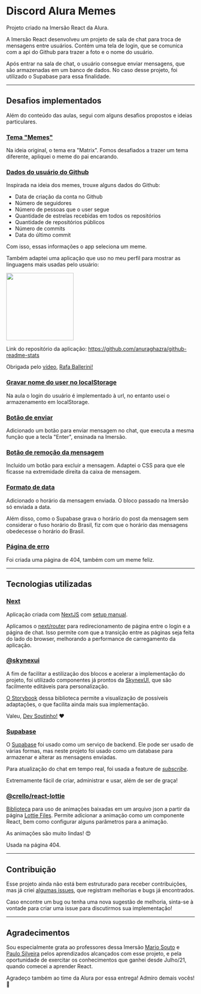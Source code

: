 # Discord Alura Memes

Projeto criado na Imersão React da Alura. 

A Imersão React desenvolveu um projeto de sala de chat para troca de mensagens entre usuários. Contém uma tela de login, que se comunica com a api do Github para trazer a foto e o nome do usuário.

Após entrar na sala de chat, o usuário consegue enviar mensagens, que são armazenadas em um banco de dados. No caso desse projeto, foi utilizado o Supabase para essa finalidade.

---

## Desafios implementados

Além do conteúdo das aulas, segui com alguns desafios propostos e ideias particulares.

### <ins>**Tema "Memes"**</ins>
Na ideia original, o tema era "Matrix". Fomos desafiados a trazer um tema diferente, apliquei o meme do pai encarando.

### <ins>**Dados do usuário do Github**</ins>
Inspirada na ideia dos memes, trouxe alguns dados do Github:
- Data de criação da conta no Github
- Número de seguidores
- Número de pessoas que o user segue
- Quantidade de estrelas recebidas em todos os repositórios
- Quantidade de repositórios públicos
- Número de commits
- Data do último commit

Com isso, essas informações o app seleciona um meme.

Também adaptei uma aplicação que uso no meu perfil para mostrar as linguagens mais usadas pelo usuário:

<img height="180em" src="https://github-readme-stats.vercel.app/api/top-langs/?username=danicaus&layout=compact&langs_count=7&theme=omni"/>

Link do repositório da aplicação: https://github.com/anuraghazra/github-readme-stats

Obrigada pelo [vídeo](https://youtu.be/TsaLQAetPLU), [Rafa Ballerini!](https://github.com/rafaballerini)

### <ins>**Gravar nome do user no localStorage**</ins>
Na aula o login do usuário é implementado à url, no entanto usei o armazenamento em localStorage.

### <ins>**Botão de enviar**</ins>
Adicionado um botão para enviar mensagem no chat, que executa a mesma função que a tecla "Enter", ensinada na Imersão.

### <ins>**Botão de remoção da mensagem**</ins>
Incluído um botão para excluir a mensagem. Adaptei o CSS para que ele ficasse na extremidade direita da caixa de mensagem.

### <ins>**Formato de data**</ins>
Adicionado o horário da mensagem enviada. O bloco passado na Imersão só enviada a data.

Além disso, como o Supabase grava o horário do post da mensagem sem considerar o fuso horário do Brasil, fiz com que o horário das mensagens obedecesse o horário do Brasil.

### <ins>**Página de erro**</ins>
Foi criada uma página de 404, também com um meme feliz.

---
## **Tecnologias utilizadas**
### <ins>**Next**</ins>
Aplicação criada com [NextJS](https://nextjs.org/) com [setup manual](https://nextjs.org/docs/getting-started#manual-setup).

Aplicamos o [next/router](https://nextjs.org/docs/api-reference/next/router) para redirecionamento de página entre o login e a página de chat. Isso permite com que a transição entre as páginas seja feita do lado do browser, melhorando a performance de carregamento da aplicação.

### <ins>**@skynexui**</ins>

A fim de facilitar a estilização dos blocos e acelerar a implementação do projeto, foi utilizado componentes já prontos da [SkynexUI](https://github.com/skynexui/components), que são facilmente editáveis para personalização.

[O Storybook](https://storybook.skynexui.dev/?path=/story/introduction--page) dessa biblioteca permite a visualização de possíveis adaptações, o que facilita ainda mais sua implementação.

Valeu, [Dev Soutinho!](https://github.com/omariosouto) ❤

### <ins>**Supabase**</ins>

O [Supabase](https://supabase.com/) foi usado como um serviço de backend. Ele pode ser usado de várias formas, mas neste projeto foi usado como um database para armazenar e alterar as mensagens enviadas.

Para atualização do chat em tempo real, foi usada a feature de [*subscribe*](https://supabase.com/docs/reference/javascript/subscribe).

Extremamente fácil de criar, administrar e usar, além de ser de graça!

### <ins>**@crello/react-lottie**</ins>

[Biblioteca](https://github.com/crello/react-lottie) para uso de animações baixadas em um arquivo json a partir da página [Lottie Files](https://lottiefiles.com/). Permite adicionar a animação como um componente React, bem como configurar alguns parâmetros para a animação.

As animações são muito lindas! 😍

Usada na página 404.

---
## Contribuição

Esse projeto ainda não está bem estruturado para receber contribuições, mas já criei [algumas issues](https://github.com/danicaus/aluracord-imersaoreact-0122/issues), que registram melhorias e bugs já encontrados.

Caso encontre um bug ou tenha uma nova sugestão de melhoria, sinta-se à vontade para criar uma issue para discutirmos sua implementação! 

---
## Agradecimentos

Sou especialmente grata ao professores dessa Imersão [Mario Souto](https://github.com/omariosouto) e [Paulo Silveira](https://github.com/peas) pelos aprendizados alcançados com esse projeto, e pela oportunidade de exercitar os conhecimentos que ganhei desde Julho/21, quando comecei a aprender React.

Agradeço também ao time da Alura por essa entrega! Admiro demais vocês! 🤩
